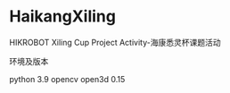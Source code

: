 # HaikangXiling
HIKROBOT Xiling Cup Project Activity-海康悉灵杯课题活动

环境及版本

python 3.9
opencv 
open3d 0.15
